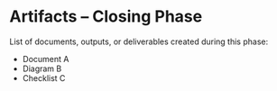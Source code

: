 # Artifacts – Closing Phase

List of documents, outputs, or deliverables created during this phase:

- Document A
- Diagram B
- Checklist C